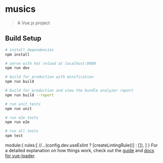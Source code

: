 # musics

> A Vue.js project

## Build Setup

``` bash
# install dependencies
npm install

# serve with hot reload at localhost:8080
npm run dev

# build for production with minification
npm run build

# build for production and view the bundle analyzer report
npm run build --report

# run unit tests
npm run unit

# run e2e tests
npm run e2e

# run all tests
npm test
```
<!-- vue开发 去除浏览器的各种 Eslint 报错 
进入项目的 build / webpack.base.conf.js
找到 Eslint，并注释掉-->
module:{
    rules:[
        //...(config.dev.useEslint ? [createLintingRule()] : []),
    ]
}
For a detailed explanation on how things work, check out the [guide](http://vuejs-templates.github.io/webpack/) and [docs for vue-loader](http://vuejs.github.io/vue-loader).
